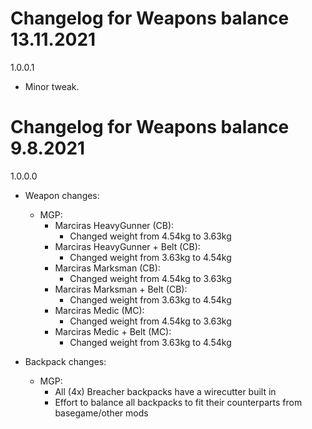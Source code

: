# Changelog for Weapons balance 13.11.2021

1.0.0.1
- Minor tweak.

# Changelog for Weapons balance 9.8.2021

1.0.0.0
- Weapon changes:
    - MGP:
        - Marciras HeavyGunner (CB):
            - Changed weight from 4.54kg to 3.63kg
        - Marciras HeavyGunner + Belt (CB):
            - Changed weight from 3.63kg to 4.54kg
        - Marciras Marksman (CB):
            - Changed weight from 4.54kg to 3.63kg
        - Marciras Marksman + Belt (CB):
            - Changed weight from 3.63kg to 4.54kg
        - Marciras Medic (MC):
            - Changed weight from 4.54kg to 3.63kg
        - Marciras Medic + Belt (MC):
            - Changed weight from 3.63kg to 4.54kg

- Backpack changes:
    - MGP:
        - All (4x) Breacher backpacks have a wirecutter built in
        - Effort to balance all backpacks to fit their counterparts from basegame/other mods
